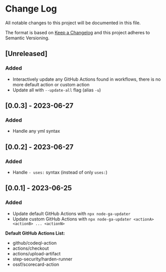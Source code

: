 # Change Log

All notable changes to this project will be documented in this file.

The format is based on [Keep a Changelog](http://keepachangelog.com/) and this project adheres to Semantic Versioning.

## [Unreleased]

### Added

- Interactively update any GitHub Actions found in workflows, there is no more default action or custom action
- Update all with `--update-all` flag (alias `-u`)

## [0.0.3] - 2023-06-27

### Added

- Handle any yml syntax

## [0.0.2] - 2023-06-27

### Added

- Handle `- uses:` syntax (instead of only `uses:`)

## [0.0.1] - 2023-06-25

### Added

- Update default GitHub Actions with `npx node-ga-updater`
- Update custom GitHub Actions with `npx node-ga-updater <actionA> <actionB> ... <actionN>`

**Default GitHub Actions List:**
- github/codeql-action
- actions/checkout
- actions/upload-artifact
- step-security/harden-runner
- ossf/scorecard-action
